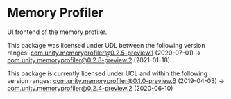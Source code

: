 # Memory Profiler

UI frontend of the memory profiler.

This package was licensed under UDL between the following version ranges:
com.unity.memoryprofiler@0.2.5-preview.1 (2020-07-01) -> com.unity.memoryprofiler@0.2.8-preview.2 (2021-01-18)

This package is currently licensed under UCL and within the following version ranges:
com.unity.memoryprofiler@0.1.0-preview.6 (2019-04-03) -> com.unity.memoryprofiler@0.2.4-preview.2 (2020-06-10)

